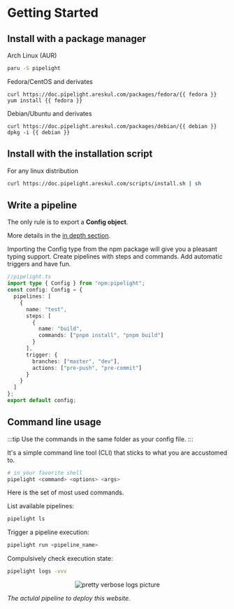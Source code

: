 <script lang="ts" setup>
const debian = `pipelight-${import.meta.env.VITE_GIT_VERSION}-any.deb`;
const archlinux = `pipelight-${import.meta.env.VITE_GIT_VERSION}-any.pkg.tar.zst`;
const fedora = `pipelight-${import.meta.env.VITE_GIT_VERSION}-any.rpm`;
</script>

# Getting Started

## Install with a package manager

Arch Linux (AUR)

```sh
paru -S pipelight
```

Fedora/CentOS and derivates

```sh-vue
curl https://doc.pipelight.areskul.com/packages/fedora/{{ fedora }}
yum install {{ fedora }}
```

Debian/Ubuntu and derivates

```sh-vue
curl https://doc.pipelight.areskul.com/packages/debian/{{ debian }}
dpkg -i {{ debian }}
```

## Install with the installation script

For any linux distribution

```sh
curl https://doc.pipelight.areskul.com/scripts/install.sh | sh
```

## Write a pipeline

The only rule is to export a **Config object**.

More details in the [in depth section](/guide/config).

Importing the Config type from the npm package will give you a pleasant typing support.
Create pipelines with steps and commands.
Add automatic triggers and have fun.

```ts
//pipelight.ts
import type { Config } from "npm:pipelight";
const config: Config = {
  pipelines: [
    {
      name: "test",
      steps: [
        {
          name: "build",
          commands: ["pnpm install", "pnpm build"]
        }
      ],
      trigger: {
        branches: ["master", "dev"],
        actions: ["pre-push", "pre-commit"]
      }
    }
  ]
};
export default config;
```

## Command line usage

:::tip
Use the commands in the same folder as your config file.
:::

It's a simple command line tool (CLI) that sticks to what you are accustomed to.

```sh
# in your favorite shell
pipelight <command> <options> <args>
```

Here is the set of most used commands.

List available pipelines:

```sh
pipelight ls
```

Trigger a pipeline execution:

```sh
pipelight run <pipeline_name>
```

Compulsively check execution state:

```sh
pipelight logs -vvv
```

<p align="center">
  <img class="terminal" src="/images/log_level_4.png" alt="pretty verbose logs picture">
</p>

_The actulal pipeline to deploy this website._
